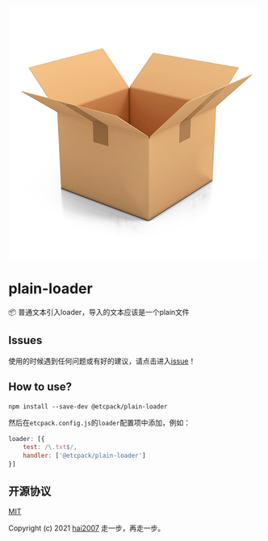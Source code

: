 <p align='center'>
    <a href='https://ectpack.github.io/api' target='_blank'>
        <img src='./logo.png'>
    </a>
</p>

# plain-loader
📦 普通文本引入loader，导入的文本应该是一个plain文件

## Issues
使用的时候遇到任何问题或有好的建议，请点击进入[issue](https://github.com/etcpack/plain-loader/issues)！

## How to use?

```
npm install --save-dev @etcpack/plain-loader
```

然后在```etcpack.config.js```的```loader```配置项中添加，例如：

```js
loader: [{
    test: /\.txt$/,
    handler: ['@etcpack/plain-loader']
}]
```

开源协议
---------------------------------------
[MIT](https://github.com/etcpack/plain-loader/blob/master/LICENSE)

Copyright (c) 2021 [hai2007](https://hai2007.gitee.io/sweethome/) 走一步，再走一步。
